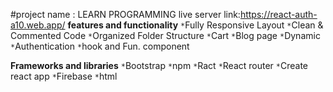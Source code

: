 #project name : LEARN PROGRAMMING
live server link:https://react-auth-a10.web.app/
**features and functionality**
`*`Fully Responsive Layout
`*`Clean & Commented Code
`*`Organized Folder Structure
`*`Cart
`*`Blog page
`*`Dynamic
`*`Authentication 
`*`hook and Fun. component




**Frameworks and libraries**
`*`Bootstrap
`*`npm
`*`Ract
`*`React router
`*`Create react app
`*`Firebase
`*`html
